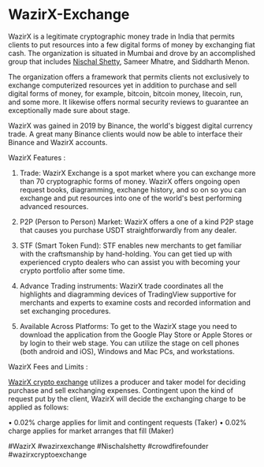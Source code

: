 # WazirX-Exchange

WazirX is a legitimate cryptographic money trade in India that permits clients to put resources into a few digital forms of money by exchanging fiat cash. The organization is situated in Mumbai and drove by an accomplished group that includes <a href="https://coinpedia.org/exchange/wazirx-bitcoin-exchange-india/">Nischal Shetty</A>, Sameer Mhatre, and Siddharth Menon. 

The organization offers a framework that permits clients not exclusively to exchange computerized resources yet in addition to purchase and sell digital forms of money, for example, bitcoin, bitcoin money, litecoin, run, and some more. It likewise offers normal security reviews to guarantee an exceptionally made sure about stage. 

WazirX was gained in 2019 by Binance, the world's biggest digital currency trade. A great many Binance clients would now be able to interface their Binance and WazirX accounts. 

WazirX Features :

1.	Trade: WazirX Exchange is a spot market where you can exchange more than 70 cryptographic forms of money. WazirX offers ongoing open request books, diagramming, exchange history, and so on so you can exchange and put resources into one of the world's best performing advanced resources. 

2.	P2P (Person to Person) Market: WazirX offers a one of a kind P2P stage that causes you purchase USDT straightforwardly from any dealer. 

3.	STF (Smart Token Fund): STF enables new merchants to get familiar with the craftsmanship by hand-holding. You can get tied up with experienced crypto dealers who can assist you with becoming your crypto portfolio after some time. 

4.	Advance Trading instruments: WazirX trade coordinates all the highlights and diagramming devices of TradingView supportive for merchants and experts to examine costs and recorded information and set exchanging procedures. 

5.	Available Across Platforms: To get to the WazirX stage you need to download the application from the Google Play Store or Apple Stores or by login to their web stage. You can utilize the stage on cell phones (both android and iOS), Windows and Mac PCs, and workstations. 

WazirX Fees and Limits :

<a href="https://coinpedia.org/exchange/wazirx-bitcoin-exchange-india/">WazirX crypto exchange</A> utilizes a producer and taker model for deciding purchase and sell exchanging expenses. Contingent upon the kind of request put by the client, WazirX will decide the exchanging charge to be applied as follows: 

•	0.02% charge applies for limit and contingent requests (Taker) 
•	0.02% charge applies for market arranges that fill (Maker) 




#WazirX #wazirxexchange #Nischalshetty #crowdfirefounder #wazirxcryptoexchange
